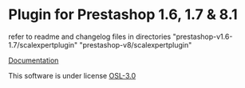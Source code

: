 # Plugin for Prestashop 1.6, 1.7 & 8.1

refer to readme and changelog files in directories "prestashop-v1.6-1.7/scalexpertplugin" "prestashop-v8/scalexpertplugin"

[Documentation](https://docs.scalexpert.societegenerale.com/apidocs/3mLlrPx3sPtekcQvEEUg/integration-guides/integrations-modes/plugins/prestashop-1.6-1.7-8.1)

This software is under license [OSL-3.0](https://github.com/scalexpert/scalexpert-prestashop#OSL-3.0-1-ov-file)
